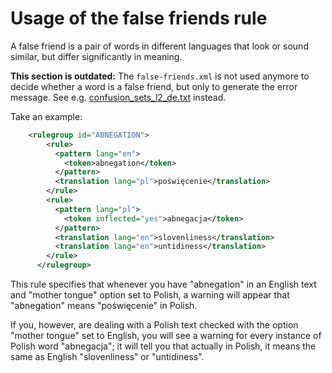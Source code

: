 # Usage of the false friends rule

A false friend is a pair of words in different languages that look or sound
similar, but differ significantly in meaning.

**This section is outdated:** The `false-friends.xml` is not used anymore to
decide whether a word is a false friend, but only to generate the error message.
See e.g. [confusion_sets_l2_de.txt](https://github.com/languagetool-org/languagetool/blob/master/languagetool-language-modules/en/src/main/resources/org/languagetool/resource/en/confusion_sets_l2_de.txt) instead.

Take an example:

```xml
    <rulegroup id="ABNEGATION">
        <rule>
          <pattern lang="en">
            <token>abnegation</token>
          </pattern>
          <translation lang="pl">poświęcenie</translation>
        </rule>
        <rule>
          <pattern lang="pl">
            <token inflected="yes">abnegacja</token>
          </pattern>
          <translation lang="en">slovenliness</translation>
          <translation lang="en">untidiness</translation>
        </rule>
      </rulegroup>
```

This rule specifies that whenever you have "abnegation" in an English 
text and "mother tongue" option set to Polish, a warning will appear 
that "abnegation" means "poświęcenie" in Polish.

If you, however, are dealing with a Polish text checked with the option 
"mother tongue" set to English, you will see a warning for every 
instance of Polish word "abnegacja"; it will tell you that actually in 
Polish, it means the same as English "slovenliness" or "untidiness".
